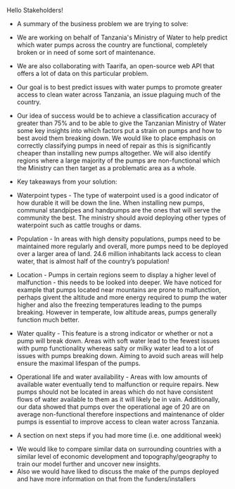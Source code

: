Hello Stakeholders!

 + A summary of the business problem we are trying to solve:

 - We are working on behalf of Tanzania's Ministry of Water to help predict which water pumps across the country are functional, completely broken or in need of some sort of maintenance. 
 
 - We are also collaborating with Taarifa, an open-source web API that offers a lot of data on this particular problem. 
 
 - Our goal is to best predict issues with water pumps to promote greater access to clean water across Tanzania, an issue plaguing much of the country. 
 
 - Our idea of success would be to achieve a classification accuracy of greater than 75% and to be able to give the Tanzanian Ministry of Water some key insights into which factors put a strain on pumps and how to best avoid them breaking down. We would like to place emphasis on correctly classifying pumps in need of repair as this is significantly cheaper than installing new pumps altogether. We will also identify regions where a large majority of the pumps are non-functional which the Ministry can then target as a problematic area as a whole. 


 + Key takeaways from your solution:

- Waterpoint types - The type of waterpoint used is a good indicator of how durable it will be down the line. When installing new pumps, communal standpipes and handpumps are the ones that will serve the community the best. The ministry should avoid deploying other types of waterpoint such as cattle troughs or dams.

- Population - In areas with high density populations, pumps need to be maintained more regularly and overall, more pumps need to be deployed over a larger area of land. 24.6 million inhabitants lack access to clean water, that is almost half of the country’s population!

- Location - Pumps in certain regions seem to display a higher level of malfunction - this needs to be looked into deeper. We have noticed for example that pumps located near mountains are prone to malfunction, perhaps givent the altitude and more energy required to pump the water higher and also the freezing temperatures leading to the pumps breaking. However in temperate, low altitude areas, pumps generally function much better.

- Water quality - This feature is a strong indicator or whether or not a pump will break down. Areas with soft water lead to the fewest issues with pump functionality whereas salty or milky water lead to a lot of issues with pumps breaking down. Aiming to avoid such areas will help ensure the maximal lifespan of the pumps.

- Operational life and water availability - Areas with low amounts of available water eventually tend to malfunction or require repairs. New pumps should not be located in areas which do not have consistent flows of water available to them as it will likely be in vain. Additionally, our data showed that pumps over the operational age of 20 are on average non-functional therefore inspections and maintenance of older pumps is essential to improve access to clean water across Tanzania. 


 + A section on next steps if you had more time (i.e. one additional week)

 - We would like to compare similar data on surrounding countries with a similar level of economic development and topography/geography to train our model further and uncover new insights.
 - Also we would have liked to discuss the make of the pumps deployed and have more information on that from the funders/installers